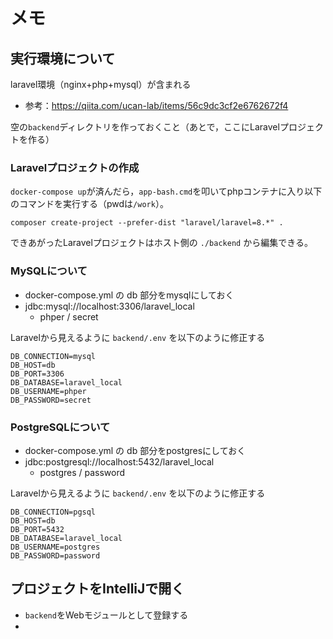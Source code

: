 # メモ

## 実行環境について

laravel環境（nginx+php+mysql）が含まれる
* 参考：https://qiita.com/ucan-lab/items/56c9dc3cf2e6762672f4

空の`backend`ディレクトリを作っておくこと（あとで，ここにLaravelプロジェクトを作る）

### Laravelプロジェクトの作成

`docker-compose up`が済んだら，`app-bash.cmd`を叩いてphpコンテナに入り以下のコマンドを実行する（pwdは`/work`）。

```
composer create-project --prefer-dist "laravel/laravel=8.*" .
```

できあがったLaravelプロジェクトはホスト側の `./backend` から編集できる。

### MySQLについて

* docker-compose.yml の db 部分をmysqlにしておく
* jdbc:mysql://localhost:3306/laravel_local
  * phper / secret

Laravelから見えるように `backend/.env` を以下のように修正する
```
DB_CONNECTION=mysql
DB_HOST=db
DB_PORT=3306
DB_DATABASE=laravel_local
DB_USERNAME=phper
DB_PASSWORD=secret
```

### PostgreSQLについて

* docker-compose.yml の db 部分をpostgresにしておく
* jdbc:postgresql://localhost:5432/laravel_local
  * postgres / password

Laravelから見えるように `backend/.env` を以下のように修正する
```
DB_CONNECTION=pgsql
DB_HOST=db
DB_PORT=5432
DB_DATABASE=laravel_local
DB_USERNAME=postgres
DB_PASSWORD=password
```

## プロジェクトをIntelliJで開く

* `backend`をWebモジュールとして登録する
* 